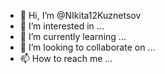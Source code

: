 - 👋 Hi, I’m @NIkita12Kuznetsov
- 👀 I’m interested in ...
- 🌱 I’m currently learning ...
- 💞️ I’m looking to collaborate on ...
- 📫 How to reach me ...

<!---
NIkita12Kuznetsov/NIkita12Kuznetsov is a ✨ special ✨ repository because its `README.md` (this file) appears on your GitHub profile.
You can click the Preview link to take a look at your changes.
--->
